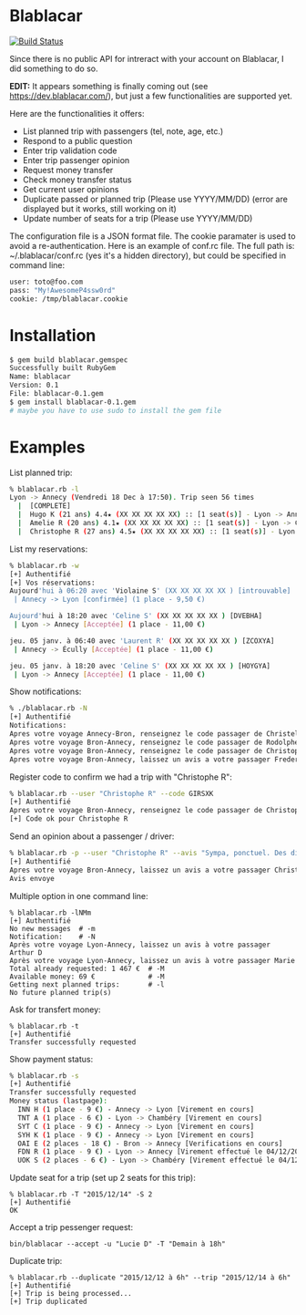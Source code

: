 # Blablacar
[![Build Status](https://api.travis-ci.org/kalidor/blablacar.svg?branch=master)](https://travis-ci.org/kalidor/blablacar)

Since there is no public API for intreract with your account on Blablacar, I did something to do so.

**EDIT:** It appears something is finally coming out (see  https://dev.blablacar.com/), but just a few functionalities are supported yet.

Here are the functionalities it offers:
+ List planned trip with passengers (tel, note, age, etc.)
+ Respond to a public question
+ Enter trip validation code
+ Enter trip passenger opinion
+ Request money transfer
+ Check money transfer status
+ Get current user opinions
+ Duplicate passed or planned trip (Please use YYYY/MM/DD) (error are displayed but it works, still working on it)
+ Update number of seats for a trip (Please use YYYY/MM/DD)

The configuration file is a JSON format file. The cookie paramater is used to avoid a re-authentication.
Here is an example of conf.rc file. The full path is: ~/.blablacar/conf.rc (yes it's a hidden directory), but could be specified in command line:
```bash
user: toto@foo.com
pass: "My!AwesomeP4ssw0rd"
cookie: /tmp/blablacar.cookie
```

# Installation
```bash
$ gem build blablacar.gemspec
Successfully built RubyGem
Name: blablacar
Version: 0.1
File: blablacar-0.1.gem
$ gem install blablacar-0.1.gem
# maybe you have to use sudo to install the gem file
```

# Examples
List planned trip:
```bash
% blablacar.rb -l
Lyon -> Annecy (Vendredi 18 Dec à 17:50). Trip seen 56 times
  |  [COMPLETE]
  |  Hugo K (21 ans) 4.4★ (XX XX XX XX XX) :: [1 seat(s)] - Lyon -> Annecy
  |  Amelie R (20 ans) 4.1★ (XX XX XX XX XX) :: [1 seat(s)] - Lyon -> Chambery
  |  Christophe R (27 ans) 4.5★ (XX XX XX XX XX) :: [1 seat(s)] - Lyon -> Annecy
```

List my reservations:
```bash
% blablacar.rb -w
[+] Authentifié
[+] Vos réservations:
Aujourd'hui à 06:20 avec 'Violaine S' (XX XX XX XX XX ) [introuvable]
 | Annecy -> Lyon [confirmée] (1 place - 9,50 €)

Aujourd'hui à 18:20 avec 'Celine S' (XX XX XX XX XX ) [DVEBHA]
 | Lyon -> Annecy [Acceptée] (1 place - 11,00 €)

jeu. 05 janv. à 06:40 avec 'Laurent R' (XX XX XX XX XX ) [ZCOXYA]
 | Annecy -> Écully [Acceptée] (1 place - 11,00 €)

jeu. 05 janv. à 18:20 avec 'Celine S' (XX XX XX XX XX ) [HOYGYA]
 | Lyon -> Annecy [Acceptée] (1 place - 11,00 €)
```

Show notifications:
```bash
% ./blablacar.rb -N
[+] Authentifié
Notifications:
Apres votre voyage Annecy-Bron, renseignez le code passager de Christel C pour recevoir €9 rapidement.
Apres votre voyage Bron-Annecy, renseignez le code passager de Rodolphe B pour recevoir €9 rapidement.
Apres votre voyage Bron-Annecy, renseignez le code passager de Christophe R pour recevoir €9 rapidement.
Apres votre voyage Bron-Annecy, laissez un avis a votre passager Frederic O
```

Register code to confirm we had a trip with "Christophe R":
```bash
% blablacar.rb --user "Christophe R" --code GIRSXK
[+] Authentifié
Apres votre voyage Bron-Annecy, renseignez le code passager de Christophe R pour recevoir €9 rapidement.
[+] Code ok pour Christophe R
```

Send an opinion about a passenger / driver:
```bash
% blablacar.rb -p --user "Christophe R" --avis "Sympa, ponctuel. Des discussions vraiment interessantes\!\! Je recommande" --note 5
[+] Authentifié
Apres votre voyage Bron-Annecy, laissez un avis a votre passager Christophe R
Avis envoye
```

Multiple option in one command line:
```
% blablacar.rb -lNMm
[+] Authentifié
No new messages  # -m
Notification:    # -N
Après votre voyage Lyon-Annecy, laissez un avis à votre passager Arthur D
Après votre voyage Lyon-Annecy, laissez un avis à votre passager Marie
Total already requested: 1 467 €  # -M
Available money: 69 €             # -M
Getting next planned trips:       # -l
No future planned trip(s)
```

Ask for transfert money:
```
% blablacar.rb -t
[+] Authentifié
Transfer successfully requested
```
Show payment status:
```bash
% blablacar.rb -s
[+] Authentifié
Transfer successfully requested
Money status (lastpage):
  INN H (1 place - 9 €) - Annecy -> Lyon [Virement en cours]
  TNT A (1 place - 6 €) - Lyon -> Chambéry [Virement en cours]
  SYT C (1 place - 9 €) - Annecy -> Lyon [Virement en cours]
  SYH K (1 place - 9 €) - Annecy -> Lyon [Virement en cours]
  OAI E (2 places - 18 €) - Bron -> Annecy [Verifications en cours]
  FDN R (1 place - 9 €) - Lyon -> Annecy [Virement effectué le 04/12/2015]
  UOK S (2 places - 6 €) - Lyon -> Chambéry [Virement effectué le 04/12/2015]
```

Update seat for a trip (set up 2 seats for this trip):
```
% blablacar.rb -T "2015/12/14" -S 2
[+] Authentifié
OK
```

Accept a trip pessenger request:
```
bin/blablacar --accept -u "Lucie D" -T "Demain à 18h"
```

Duplicate trip:
```
% blablacar.rb --duplicate "2015/12/12 à 6h" --trip "2015/12/14 à 6h"
[+] Authentifié
[+] Trip is being processed...
[+] Trip duplicated
```
